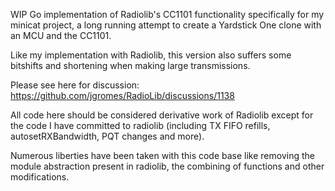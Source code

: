 WIP Go implementation of Radiolib's CC1101 functionality specifically for my minicat project, 
a long running attempt to create a Yardstick One clone with an MCU and the CC1101.

Like my implementation with Radiolib, this version also suffers some bitshifts and shortening when making large 
transmissions.

Please see here for discussion:
https://github.com/jgromes/RadioLib/discussions/1138

All code here should be considered derivative work of Radiolib except for the code I have committed to radiolib
(including TX FIFO refills, autosetRXBandwidth, PQT changes and more).

Numerous liberties have been taken with this code base like removing the module abstraction present in radiolib, the combining of functions and other modifications.
